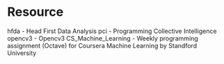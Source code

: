 # Resource
hfda - Head First Data Analysis
pci - Programming Collective Intelligence
opencv3 - Opencv3
CS_Machine_Learning - Weekly programming assignment (Octave) for Coursera Machine Learning by Standford University